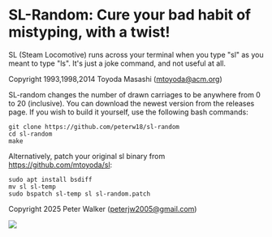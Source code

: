 SL-Random: Cure your bad habit of mistyping, with a twist!
=======================================

SL (Steam Locomotive) runs across your terminal when you type "sl" as
you meant to type "ls". It's just a joke command, and not useful at
all.

Copyright 1993,1998,2014 Toyoda Masashi (mtoyoda@acm.org)

SL-random changes the number of drawn carriages to be anywhere from 0 to 20 (inclusive). You can download the newest version from the releases page.
If you wish to build it yourself, use the following bash commands:
```
git clone https://github.com/peterw18/sl-random
cd sl-random
make
```
Alternatively, patch your original sl binary from https://github.com/mtoyoda/sl:
```
sudo apt install bsdiff
mv sl sl-temp
sudo bspatch sl-temp sl sl-random.patch
```

Copyright 2025 Peter Walker (peterjw2005@gmail.com)

![](demo.gif)
